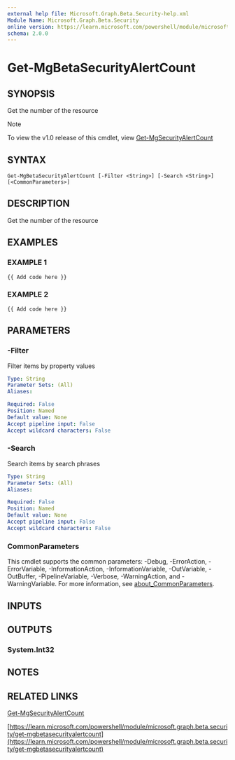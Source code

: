 ```yaml
---
external help file: Microsoft.Graph.Beta.Security-help.xml
Module Name: Microsoft.Graph.Beta.Security
online version: https://learn.microsoft.com/powershell/module/microsoft.graph.beta.security/get-mgbetasecurityalertcount
schema: 2.0.0
---
```


# Get-MgBetaSecurityAlertCount

## SYNOPSIS
Get the number of the resource

> [!NOTE]
> To view the v1.0 release of this cmdlet, view [Get-MgSecurityAlertCount](/powershell/module/Microsoft.Graph.Security/Get-MgSecurityAlertCount?view=graph-powershell-1.0)

## SYNTAX

```
Get-MgBetaSecurityAlertCount [-Filter <String>] [-Search <String>] [<CommonParameters>]
```

## DESCRIPTION
Get the number of the resource

## EXAMPLES

### EXAMPLE 1
```
{{ Add code here }}
```

### EXAMPLE 2
```
{{ Add code here }}
```

## PARAMETERS

### -Filter
Filter items by property values

```yaml
Type: String
Parameter Sets: (All)
Aliases:

Required: False
Position: Named
Default value: None
Accept pipeline input: False
Accept wildcard characters: False
```

### -Search
Search items by search phrases

```yaml
Type: String
Parameter Sets: (All)
Aliases:

Required: False
Position: Named
Default value: None
Accept pipeline input: False
Accept wildcard characters: False
```

### CommonParameters
This cmdlet supports the common parameters: -Debug, -ErrorAction, -ErrorVariable, -InformationAction, -InformationVariable, -OutVariable, -OutBuffer, -PipelineVariable, -Verbose, -WarningAction, and -WarningVariable. For more information, see [about_CommonParameters](http://go.microsoft.com/fwlink/?LinkID=113216).

## INPUTS

## OUTPUTS

### System.Int32
## NOTES

## RELATED LINKS
[Get-MgSecurityAlertCount](/powershell/module/Microsoft.Graph.Security/Get-MgSecurityAlertCount?view=graph-powershell-1.0)

[https://learn.microsoft.com/powershell/module/microsoft.graph.beta.security/get-mgbetasecurityalertcount](https://learn.microsoft.com/powershell/module/microsoft.graph.beta.security/get-mgbetasecurityalertcount)


